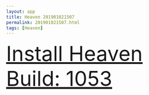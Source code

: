 ```yaml
---
layout: app
title: Heaven 201901021507
permalink: 201901021507.html
tags: [Heaven]
---
```

<div class="pure-g">
    <div class="pure-u-1-1" style="font-size: 4em">
        <a class="pure-button-primary" href="itms-services://?action=download-manifest&url=https%3A%2F%2Flitsungyisigono.github.io%2FTestScript%2Fmanifests%2F201901021507.plist"><i class="fa fa-download" aria-hidden="true"></i>Install Heaven Build: 1053</a>
    </div>
</div>